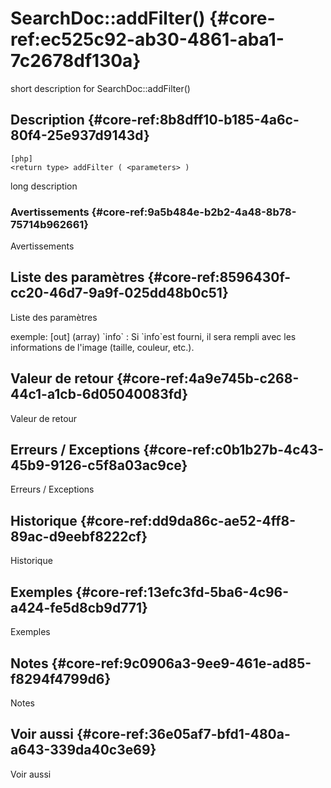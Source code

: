 # SearchDoc::addFilter() {#core-ref:ec525c92-ab30-4861-aba1-7c2678df130a}

<div class="short-description">
<span class="fixme template">short description for SearchDoc::addFilter()</span>
</div>
<!--
<div class="applicability">
Obsolète depuis #.#.#
</div>
-->

## Description {#core-ref:8b8dff10-b185-4a6c-80f4-25e937d9143d}

    [php]
    <return type> addFilter ( <parameters> )

<span class="fixme template">long description</span>

### Avertissements {#core-ref:9a5b484e-b2b2-4a48-8b78-75714b962661}

<span class="fixme template">Avertissements</span>

## Liste des paramètres {#core-ref:8596430f-cc20-46d7-9a9f-025dd48b0c51}

<span class="fixme template">Liste des paramètres</span>

<div class="fixme template">
exemple:  
[out] (array) `info`
:   Si `info`est fourni, il sera rempli avec les informations de l'image (taille, couleur, etc.).
</div>

## Valeur de retour {#core-ref:4a9e745b-c268-44c1-a1cb-6d05040083fd}

<span class="fixme template">Valeur de retour</span>

## Erreurs / Exceptions {#core-ref:c0b1b27b-4c43-45b9-9126-c5f8a03ac9ce}

<span class="fixme template">Erreurs / Exceptions</span>

## Historique {#core-ref:dd9da86c-ae52-4ff8-89ac-d9eebf8222cf}

<span class="fixme template">Historique</span>

## Exemples {#core-ref:13efc3fd-5ba6-4c96-a424-fe5d8cb9d771}

<span class="fixme template">Exemples</span>

## Notes {#core-ref:9c0906a3-9ee9-461e-ad85-f8294f4799d6}

<span class="fixme template">Notes</span>

## Voir aussi {#core-ref:36e05af7-bfd1-480a-a643-339da40c3e69}

<span class="fixme template">Voir aussi</span>
